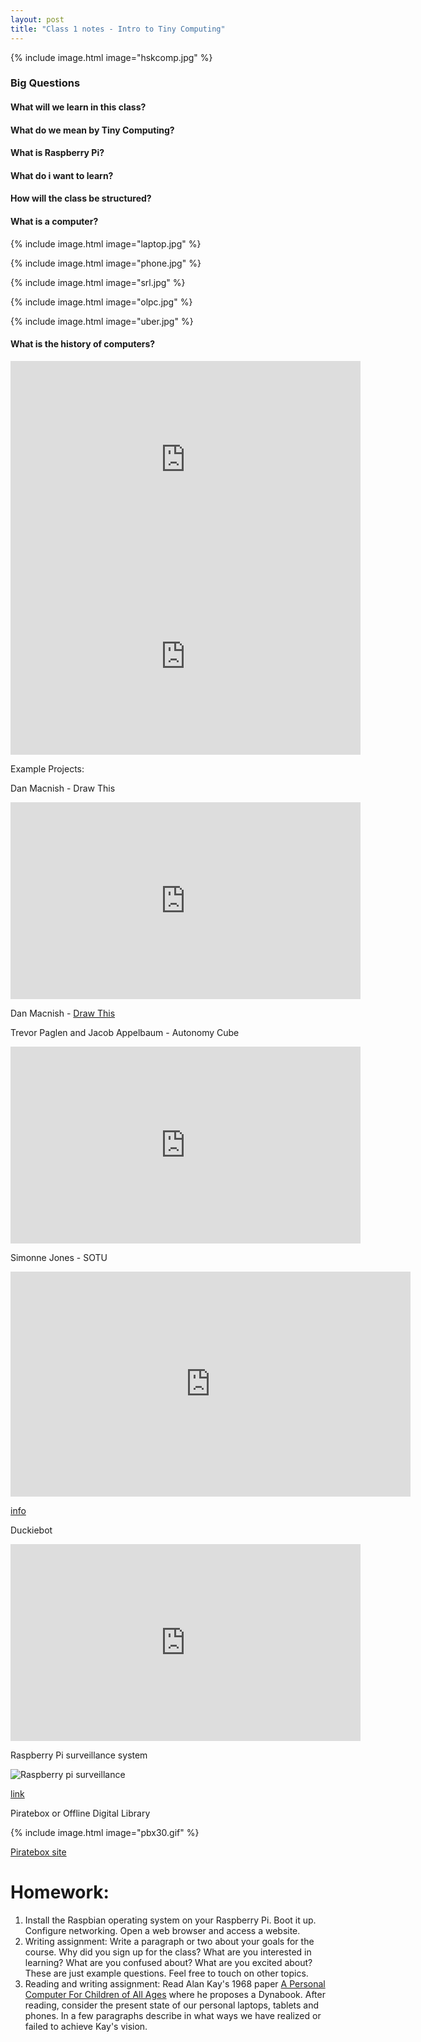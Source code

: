 ```yaml
---
layout: post
title: "Class 1 notes - Intro to Tiny Computing"
---
```



{% include image.html image="hskcomp.jpg" %}

### Big Questions

#### What will we learn in this class?

#### What do we mean by Tiny Computing?

#### What is Raspberry Pi?

#### What do i want to learn?

#### How will the class be structured?

#### What is a computer?

{% include image.html image="laptop.jpg" %}

{% include image.html image="phone.jpg" %}

{% include image.html image="srl.jpg" %}

{% include image.html image="olpc.jpg" %}

{% include image.html image="uber.jpg" %}

#### What is the history of computers?

<iframe width="560" height="315" src="https://www.youtube.com/embed/MQzpLLhN0fY" frameborder="0" allow="accelerometer; autoplay; encrypted-media; gyroscope; picture-in-picture" allowfullscreen></iframe>

<iframe width="560" height="315" src="https://www.youtube.com/embed/BlUWg2nxCz0" frameborder="0" allow="accelerometer; autoplay; encrypted-media; gyroscope; picture-in-picture" allowfullscreen></iframe>

Example Projects:

Dan Macnish - Draw This

<iframe width="560" height="315" src="https://www.youtube.com/embed/-E80XvG_3kc" frameborder="0" allow="accelerometer; autoplay; encrypted-media; gyroscope; picture-in-picture" allowfullscreen></iframe>

Dan Macnish - [Draw This](https://danmacnish.com/2018/07/01/draw-this/)

Trevor Paglen and Jacob Appelbaum - Autonomy Cube  

<iframe width="560" height="315" src="https://www.youtube.com/embed/o1GHr0OsILM" frameborder="0" allow="accelerometer; autoplay; encrypted-media; gyroscope; picture-in-picture" allowfullscreen></iframe>

Simonne Jones - SOTU

<iframe title="vimeo-player" src="https://player.vimeo.com/video/76454151" width="640" height="360" frameborder="0" allowfullscreen></iframe>

[info](https://makezine.com/2016/03/03/go-behind-scenes-installing-interactive-led-art-exhibit/)  

Duckiebot

<iframe width="560" height="315" src="https://www.youtube.com/embed/enTTZEgiqNg" frameborder="0" allow="accelerometer; autoplay; encrypted-media; gyroscope; picture-in-picture" allowfullscreen></iframe>

Raspberry Pi surveillance system

![Raspberry pi surveillance](https://cdn.instructables.com/F3E/S8QY/HO7X6PPL/F3ES8QYHO7X6PPL.LARGE.jpg?auto=webp&frame=1&fit=bounds)  

[link](https://www.instructables.com/id/Raspberry-Pi-as-low-cost-HD-surveillance-camera/)  

Piratebox or Offline Digital Library

{% include image.html image="pbx30.gif" %}

[Piratebox site](https://piratebox.cc/start)

# Homework:

1. Install the Raspbian operating system on your Raspberry Pi. Boot it up. Configure networking. Open a web browser and access a website.
2. Writing assignment: Write a paragraph or two about your goals for the course. Why did you sign up for the class? What are you interested in learning? What are you confused about? What are you excited about? These are just example questions. Feel free to touch on other topics.
3. Reading and writing assignment: Read Alan Kay's 1968 paper [A Personal Computer For Children of All Ages](http://www.vpri.org/pdf/hc_pers_comp_for_children.pdf) where he proposes a Dynabook. After reading, consider the present state of our personal laptops, tablets and phones. In a few paragraphs describe in what ways we have realized or failed to achieve Kay's vision.